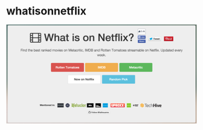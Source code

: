 # whatisonnetflix

![alt](https://github.com/ltalhouarne/whatisonnetflix/blob/master/css/screenshot.png)
